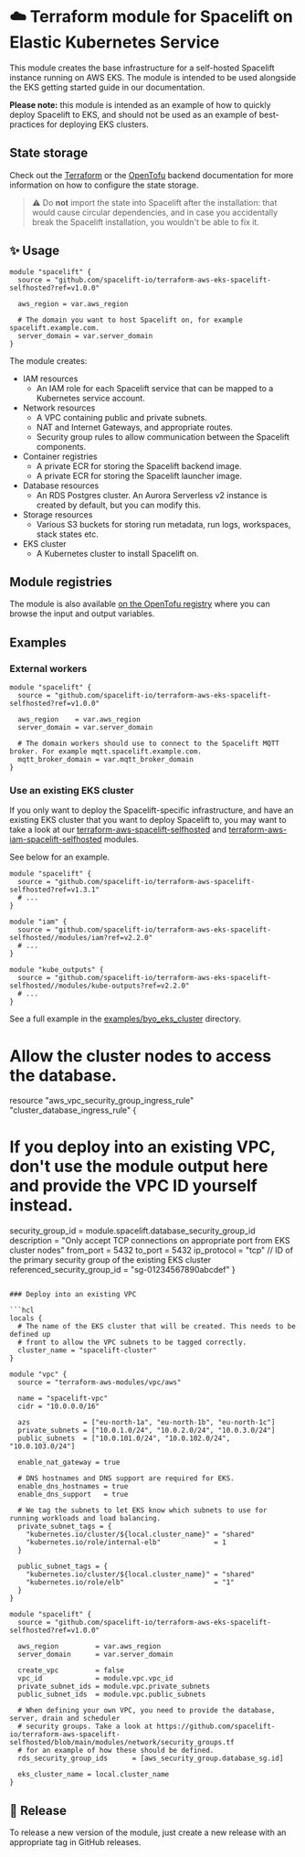 # ☁️ Terraform module for Spacelift on Elastic Kubernetes Service

This module creates the base infrastructure for a self-hosted Spacelift instance running on AWS EKS. The module is intended to be used alongside the EKS getting started guide in our documentation.

**Please note:** this module is intended as an example of how to quickly deploy Spacelift to EKS, and should not be used as an example of best-practices for deploying EKS clusters.

## State storage

Check out the [Terraform](https://developer.hashicorp.com/terraform/language/backend) or the [OpenTofu](https://opentofu.org/docs/language/settings/backends/configuration/) backend documentation for more information on how to configure the state storage.

> ⚠️ Do **not** import the state into Spacelift after the installation: that would cause circular dependencies, and in case you accidentally break the Spacelift installation, you wouldn't be able to fix it.

## ✨ Usage

```hcl
module "spacelift" {
  source = "github.com/spacelift-io/terraform-aws-eks-spacelift-selfhosted?ref=v1.0.0"

  aws_region = var.aws_region

  # The domain you want to host Spacelift on, for example spacelift.example.com.
  server_domain = var.server_domain
}
```

The module creates:

- IAM resources
  - An IAM role for each Spacelift service that can be mapped to a Kubernetes service account.
- Network resources
  - A VPC containing public and private subnets.
  - NAT and Internet Gateways, and appropriate routes.
  - Security group rules to allow communication between the Spacelift components.
- Container registries
  - A private ECR for storing the Spacelift backend image.
  - A private ECR for storing the Spacelift launcher image.
- Database resources
  - An RDS Postgres cluster. An Aurora Serverless v2 instance is created by default, but you can modify this.
- Storage resources
  - Various S3 buckets for storing run metadata, run logs, workspaces, stack states etc.
- EKS cluster
  - A Kubernetes cluster to install Spacelift on.

## Module registries

The module is also available [on the OpenTofu registry](https://search.opentofu.org/module/spacelift-io/eks-spacelift-selfhosted/aws/latest) where you can browse the input and output variables.

## Examples

### External workers

```hcl
module "spacelift" {
  source = "github.com/spacelift-io/terraform-aws-eks-spacelift-selfhosted?ref=v1.0.0"

  aws_region    = var.aws_region
  server_domain = var.server_domain

  # The domain workers should use to connect to the Spacelift MQTT broker. For example mqtt.spacelift.example.com.
  mqtt_broker_domain = var.mqtt_broker_domain
}
```

### Use an existing EKS cluster

If you only want to deploy the Spacelift-specific infrastructure, and have an existing EKS cluster that you want to deploy Spacelift to, you may want to take a look at our [terraform-aws-spacelift-selfhosted](https://github.com/spacelift-io/terraform-aws-spacelift-selfhosted) and [terraform-aws-iam-spacelift-selfhosted](https://github.com/spacelift-io/terraform-aws-iam-spacelift-selfhosted) modules.

See below for an example.

```hcl
module "spacelift" {
  source = "github.com/spacelift-io/terraform-aws-spacelift-selfhosted?ref=v1.3.1"
  # ...
}

module "iam" {
  source = "github.com/spacelift-io/terraform-aws-eks-spacelift-selfhosted//modules/iam?ref=v2.2.0"
  # ...
}

module "kube_outputs" {
  source = "github.com/spacelift-io/terraform-aws-eks-spacelift-selfhosted//modules/kube-outputs?ref=v2.2.0"
  # ...
}
```

See a full example in the [examples/byo_eks_cluster](examples/byo_eks_cluster) directory.

# Allow the cluster nodes to access the database.
resource "aws_vpc_security_group_ingress_rule" "cluster_database_ingress_rule" {
  # If you deploy into an existing VPC, don't use the module output here and provide the VPC ID yourself instead.
  security_group_id            = module.spacelift.database_security_group_id
  description                  = "Only accept TCP connections on appropriate port from EKS cluster nodes"
  from_port                    = 5432
  to_port                      = 5432
  ip_protocol                  = "tcp"
  // ID of the primary security group of the existing EKS cluster
  referenced_security_group_id = "sg-01234567890abcdef"
}
```

### Deploy into an existing VPC

```hcl
locals {
  # The name of the EKS cluster that will be created. This needs to be defined up
  # front to allow the VPC subnets to be tagged correctly.
  cluster_name = "spacelift-cluster"
}

module "vpc" {
  source = "terraform-aws-modules/vpc/aws"

  name = "spacelift-vpc"
  cidr = "10.0.0.0/16"

  azs             = ["eu-north-1a", "eu-north-1b", "eu-north-1c"]
  private_subnets = ["10.0.1.0/24", "10.0.2.0/24", "10.0.3.0/24"]
  public_subnets  = ["10.0.101.0/24", "10.0.102.0/24", "10.0.103.0/24"]

  enable_nat_gateway = true

  # DNS hostnames and DNS support are required for EKS.
  enable_dns_hostnames = true
  enable_dns_support   = true

  # We tag the subnets to let EKS know which subnets to use for running workloads and load balancing.
  private_subnet_tags = {
    "kubernetes.io/cluster/${local.cluster_name}" = "shared"
    "kubernetes.io/role/internal-elb"             = 1
  }

  public_subnet_tags = {
    "kubernetes.io/cluster/${local.cluster_name}" = "shared"
    "kubernetes.io/role/elb"                      = "1"
  }
}

module "spacelift" {
  source = "github.com/spacelift-io/terraform-aws-eks-spacelift-selfhosted?ref=v1.0.0"

  aws_region         = var.aws_region
  server_domain      = var.server_domain

  create_vpc         = false
  vpc_id             = module.vpc.vpc_id
  private_subnet_ids = module.vpc.private_subnets
  public_subnet_ids  = module.vpc.public_subnets

  # When defining your own VPC, you need to provide the database, server, drain and scheduler
  # security groups. Take a look at https://github.com/spacelift-io/terraform-aws-spacelift-selfhosted/blob/main/modules/network/security_groups.tf
  # for an example of how these should be defined.
  rds_security_group_ids      = [aws_security_group.database_sg.id]

  eks_cluster_name = local.cluster_name
}
```

## 🚀 Release

To release a new version of the module, just create a new release with an appropriate tag in GitHub releases.
